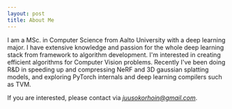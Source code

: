 ```yaml
---
layout: post
title: About Me
---
```

I am a MSc. in Computer Science from Aalto University with a deep learning major. I have extensive knowledge and passion for the whole deep learning stack from framework to algorithm development. I'm interested in creating efficient algorithms for Computer Vision problems. Recently I've been doing R&D in speeding up and compressing NeRF and 3D gaussian splatting models, and exploring PyTorch internals and deep learning compilers such as TVM.

If you are interested, please contact via *<juusokorhoin@gmail.com>*.

